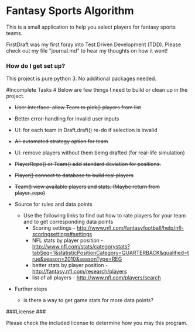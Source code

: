 # Fantasy Sports Algorithm #

This is a small application to help you select players for fantasy sports teams.

FirstDraft was my first foray into Test Driven Development (TDD).
Please check out my file "journal.md" to hear my thoughts on how it went!

### How do I get set up? ###
This project is pure python 3. No additional packages needed.

#Incomplete Tasks #
Below are few things I need to build or clean up in the project.

* ~~User interface: allow Team to pick() players from list~~
* Better error-handling for invalid user inputs
* UI: for each team in Draft.draft() re-do if selection is invalid
* ~~AI: automated strategy option for team~~
* UI: remove players without them being drafted (for real-life simulation)
* ~~PlayerRepo() or Team() add standard deviation for positions.~~
* ~~Player() connect to database to build real players~~
* ~~Team() view available players and stats. (Maybe return from player_repo)~~ 

* Source for rules and data points
	- Use the following links to find out how to rate players for your team
	and to get corresponding data points
		- Scoring settings - http://www.nfl.com/fantasyfootball/help/nfl-scoringsettings#settings
		- NFL stats by player position - http://www.nfl.com/stats/categorystats?tabSeq=1&statisticPositionCategory=QUARTERBACK&qualified=true&season=2010&seasonType=REG
		- better stats by player position - http://fantasy.nfl.com/research/players
		- list of all players - http://www.nfl.com/players/search

* Further steps
	- is there a way to get game stats for more data points?

###License ###

Please check the included license to determine how you may this program.
